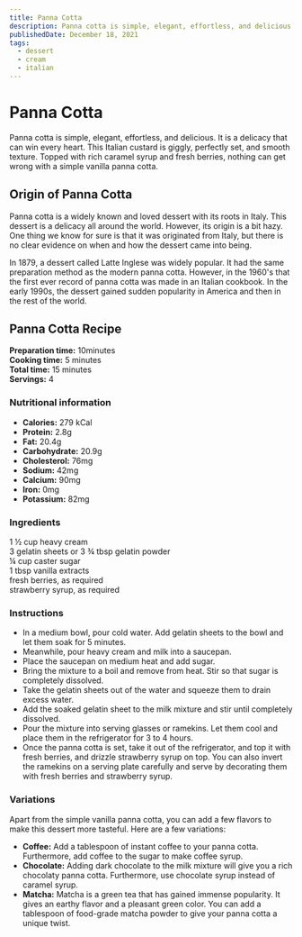 ```yaml
---
title: Panna Cotta
description: Panna cotta is simple, elegant, effortless, and delicious. It is a delicacy that can win every heart.
publishedDate: December 18, 2021
tags:
  - dessert
  - cream
  - italian
---
```


# Panna Cotta

Panna cotta is simple, elegant, effortless, and delicious. It is a delicacy that can win every heart. This Italian custard is giggly, perfectly set, and smooth texture. Topped with rich caramel syrup and fresh berries, nothing can get wrong with a simple vanilla panna cotta.

## Origin of Panna Cotta

Panna cotta is a widely known and loved dessert with its roots in Italy. This dessert is a delicacy all around the world. However, its origin is a bit hazy. One thing we know for sure is that it was originated from Italy, but there is no clear evidence on when and how the dessert came into being.

In 1879, a dessert called Latte Inglese was widely popular. It had the same preparation method as the modern panna cotta. However, in the 1960&#39;s that the first ever record of panna cotta was made in an Italian cookbook. In the early 1990s, the dessert gained sudden popularity in America and then in the rest of the world.

## Panna Cotta Recipe

**Preparation time:** 10minutes  
**Cooking time:** 5 minutes  
**Total time:** 15 minutes  
**Servings:** 4

### Nutritional information

- **Calories:** 279 kCal
- **Protein:** 2.8g
- **Fat:** 20.4g
- **Carbohydrate:** 20.9g
- **Cholesterol:** 76mg
- **Sodium:** 42mg
- **Calcium:** 90mg
- **Iron:** 0mg
- **Potassium:** 82mg

### Ingredients

1 ½ cup heavy cream  
3 gelatin sheets or 3 ¾ tbsp gelatin powder  
¼ cup caster sugar  
1 tbsp vanilla extracts  
fresh berries, as required  
strawberry syrup, as required

### Instructions

- In a medium bowl, pour cold water. Add gelatin sheets to the bowl and let them soak for 5 minutes.
- Meanwhile, pour heavy cream and milk into a saucepan.
- Place the saucepan on medium heat and add sugar.
- Bring the mixture to a boil and remove from heat. Stir so that sugar is completely dissolved.
- Take the gelatin sheets out of the water and squeeze them to drain excess water.
- Add the soaked gelatin sheet to the milk mixture and stir until completely dissolved.
- Pour the mixture into serving glasses or ramekins. Let them cool and place them in the refrigerator for 3 to 4 hours.
- Once the panna cotta is set, take it out of the refrigerator, and top it with fresh berries, and drizzle strawberry syrup on top. You can also invert the ramekins on a serving plate carefully and serve by decorating them with fresh berries and strawberry syrup.

### Variations

Apart from the simple vanilla panna cotta, you can add a few flavors to make this dessert more tasteful. Here are a few variations:

- **Coffee:** Add a tablespoon of instant coffee to your panna cotta. Furthermore, add coffee to the sugar to make coffee syrup.
- **Chocolate:** Adding dark chocolate to the milk mixture will give you a rich chocolaty panna cotta. Furthermore, use chocolate syrup instead of caramel syrup.
- **Matcha:** Matcha is a green tea that has gained immense popularity. It gives an earthy flavor and a pleasant green color. You can add a tablespoon of food-grade matcha powder to give your panna cotta a unique twist.
